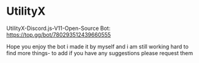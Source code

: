 # UtilityX
UtilityX-Discord.js-V11-Open-Source
Bot: https://top.gg/bot/780293512439660555

Hope you enjoy the bot i made it by myself and i am still working hard to find more things- 
to add if you have any suggestions please request them
